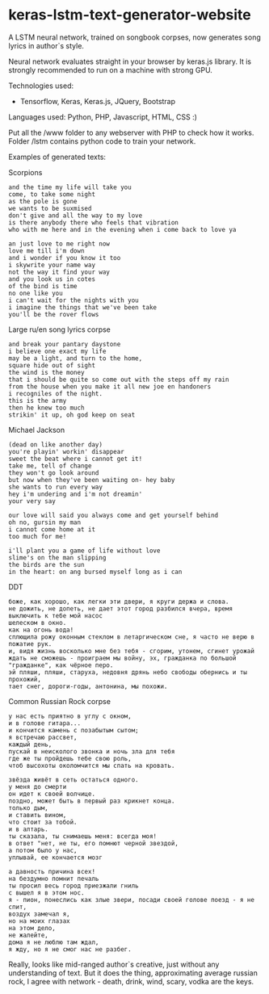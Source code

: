 # keras-lstm-text-generator-website
A LSTM neural network, trained on songbook corpses, now generates song lyrics in author`s style.

Neural network evaluates straight in your browser by keras.js library.
It is strongly recommended to run on a machine with strong GPU.

Technologies used:
- Tensorflow, Keras, Keras.js, JQuery, Bootstrap

Languages used:
Python, PHP, Javascript, HTML, CSS :)

Put all the /www folder to any webserver with PHP to check how it works.
Folder /lstm contains python code to train your network.

Examples of generated texts:

Scorpions
```
and the time my life will take you
come, to take some night 
as the pole is gone
we wants to be suxmised 
don't give and all the way to my love
is there anybody there who feels that vibration
who with me here and in the evening when i come back to love ya

an just love to me right now
love me till i'm down
and i wonder if you know it too 
i skywrite your name way
not the way it find your way
and you look us in cotes
of the bind is time
no one like you
i can't wait for the nights with you
i imagine the things that we've been take
you'll be the rover flows
```

Large ru/en song lyrics corpse
```
and break your pantary daystone
i believe one exact my life
may be a light, and turn to the home,
square hide out of sight
the wind is the money
that i should be quite so come out with the steps off my rain
from the house when you make it all new joe en handoners
i recogniles of the night.
this is the army
then he knew too much
strikin' it up, oh god keep on seat
```

Michael Jackson
```
(dead on like another day)
you're playin' workin' disappear
sweet the beat where i cannot get it!
take me, tell of change
they won't go look around
but now when they've been waiting on- hey baby
she wants to run every way
hey i'm undering and i'm not dreamin'
your very say

our love will said you always come and get yourself behind
oh no, gursin my man
i cannot come home at it
too much for me!

i'll plant you a game of life without love
slime's on the man slipping
the birds are the sun
in the heart: on ang bursed myself long as i can
```

DDT
```
боже, как хорошо, как легки эти двери, я круги держа и слова.
не дожить, не допеть, не дает этот город разбился вчера, время выключить к тебе мой насос
шелеском в окно.
как на огонь вода!
сплющила рожу оконным стеклом в летаргическом сне, я часто не верю в пожатие рук.
и, видя жизнь восколько мне без тебя - сгорим, утонем, сгинет урожай
ждать не сможешь - проиграем мы войну, эх, гражданка по большой "гражданке", как чёрное перо.
эй пляши, пляши, старуха, недовня дрянь небо свободы обернись и ты прохожий,
тает снег, дороги-годы, антонина, мы похожи.
```

Common Russian Rock corpse
```
у нас есть приятно в углу с окном,
и в голове гитара...
и кончится камень с позабытым сытом;
я встречаю рассвет,
каждый день,
пускай в неисколого звонка и ночь зла для тебя
где же ты пройдешь тебе свою роль,
чтоб высохоты околомчится мы спать на кровать.

звёзда живёт в сеть остаться одного.
у меня до смерти
он идет к своей волчице.
поздно, может быть в первый раз крикнет конца.
только дым,
и ставить вином,
что стоит за тобой.
и в алтарь.
ты сказала, ты снимаешь меня: всегда моя!
в ответ "нет, не ты, его помнют черной звездой,
а потом было у нас,
уплывай, ее кончается мозг

а давность причина всех!
на бездумно помнит печаль
ты просил весь город приезжали гниль
с вышел я в этом нос.
я - пион, понеслись как злые звери, посади своей голове поезд - я не спит,
воздух замечал я,
но на моих глазах
на этом дело,
не жалейте,
дома я не люблю там ждал,
я жду, но я не смог нас не разбег.
```

Really, looks like mid-ranged author`s creative, just without any understanding of text.
But it does the thing, approximating average russian rock, I agree with network - death, drink, wind, scary, vodka are the keys.
